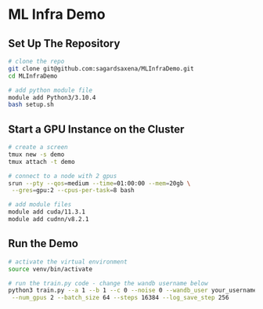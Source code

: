 # ML Infra Demo

## Set Up The Repository

```bash
# clone the repo
git clone git@github.com:sagardsaxena/MLInfraDemo.git
cd MLInfraDemo

# add python module file
module add Python3/3.10.4
bash setup.sh
```

## Start a GPU Instance on the Cluster

```bash
# create a screen
tmux new -s demo
tmux attach -t demo

# connect to a node with 2 gpus 
srun --pty --qos=medium --time=01:00:00 --mem=20gb \
 --gres=gpu:2 --cpus-per-task=8 bash

# add module files
module add cuda/11.3.1 
module add cudnn/v8.2.1
```

## Run the Demo

```bash
# activate the virtual environment
source venv/bin/activate

# run the train.py code - change the wandb username below
python3 train.py --a 1 --b 1 --c 0 --noise 0 --wandb_user your_username \
 --num_gpus 2 --batch_size 64 --steps 16384 --log_save_step 256
```
